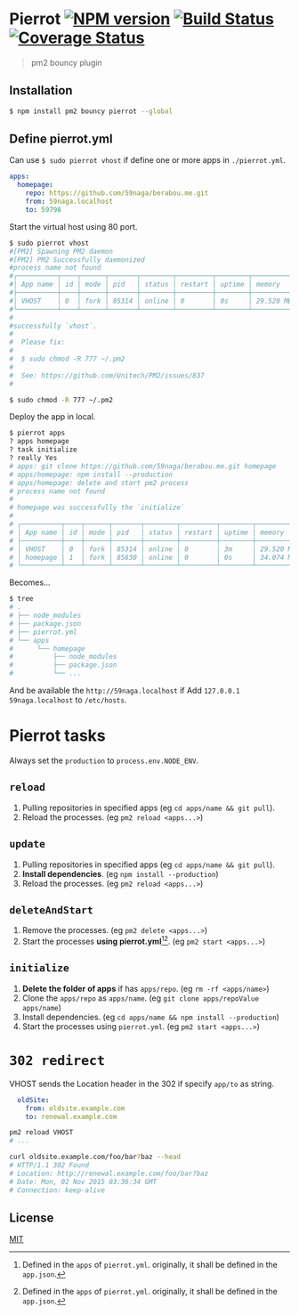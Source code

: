 # Pierrot [![NPM version][npm-image]][npm] [![Build Status][travis-image]][travis] [![Coverage Status][coveralls-image]][coveralls]

> pm2 bouncy plugin

## Installation

```bash
$ npm install pm2 bouncy pierrot --global
```

## Define pierrot.yml

Can use `$ sudo pierrot vhost` if define one or more apps in `./pierrot.yml`.

```yaml
apps:
  homepage:
    repo: https://github.com/59naga/berabou.me.git
    from: 59naga.localhost
    to: 59798
```

Start the virtual host using 80 port.

```bash
$ sudo pierrot vhost
#[PM2] Spawning PM2 daemon
#[PM2] PM2 Successfully daemonized
#process name not found
#┌──────────┬────┬──────┬───────┬────────┬─────────┬────────┬─────────────┬──────────┐
#│ App name │ id │ mode │ pid   │ status │ restart │ uptime │ memory      │ watching │
#├──────────┼────┼──────┼───────┼────────┼─────────┼────────┼─────────────┼──────────┤
#│ VHOST    │ 0  │ fork │ 85314 │ online │ 0       │ 0s     │ 29.520 MB   │ disabled │
#└──────────┴────┴──────┴───────┴────────┴─────────┴────────┴─────────────┴──────────┘
#
#successfully `vhost`.
#
#  Please fix:
#
#  $ sudo chmod -R 777 ~/.pm2
#
#  See: https://github.com/Unitech/PM2/issues/837
#
```

```bash
$ sudo chmod -R 777 ~/.pm2
```

Deploy the app in local.

```bash
$ pierrot apps
? apps homepage
? task initialize
? really Yes
# apps: git clone https://github.com/59naga/berabou.me.git homepage
# apps/homepage: npm install --production
# apps/homepage: delete and start pm2 process
# process name not found
# 
# homepage was successfully the `initialize`
# 
# ┌──────────┬────┬──────┬───────┬────────┬─────────┬────────┬─────────────┬──────────┐
# │ App name │ id │ mode │ pid   │ status │ restart │ uptime │ memory      │ watching │
# ├──────────┼────┼──────┼───────┼────────┼─────────┼────────┼─────────────┼──────────┤
# │ VHOST    │ 0  │ fork │ 85314 │ online │ 0       │ 3m     │ 29.520 MB   │ disabled │
# │ homepage │ 1  │ fork │ 85830 │ online │ 0       │ 0s     │ 34.074 MB   │ disabled │
# └──────────┴────┴──────┴───────┴────────┴─────────┴────────┴─────────────┴──────────┘
```

Becomes...

```bash
$ tree
# .
# ├── node_modules
# ├── package.json
# ├── pierrot.yml
# └── apps
#      └── homepage
#          ├── node_modules
#          ├── package.json
#          └── ...
```

And be available the `http://59naga.localhost` if Add `127.0.0.1 59naga.localhost` to `/etc/hosts`.

# Pierrot tasks

Always set the `production` to `process.env.NODE_ENV`.

## `reload`

1. Pulling repositories in specified apps (eg `cd apps/name && git pull`).
2. Reload the processes. (eg `pm2 reload <apps...>`)

## `update`

1. Pulling repositories in specified apps (eg `cd apps/name && git pull`).
2. __Install dependencies__. (eg `npm install --production`)
3. Reload the processes. (eg `pm2 reload <apps...>`)

## `deleteAndStart`

1. Remove the processes. (eg `pm2 delete <apps...>`)
2. Start the processes __using pierrot.yml__[^1][^1]. (eg `pm2 start <apps...>`)

[^1]: Defined in the `apps` of `pierrot.yml`. originally, it shall be defined in the `app.json`.

## `initialize`

1. __Delete the folder of apps__ if has `apps/repo`. (eg `rm -rf <apps/name>`)
2. Clone the `apps/repo` as `apps/name`. (eg `git clone apps/repoValue apps/name`)
3. Install dependencies. (eg `cd apps/name && npm install --production`)
4. Start the processes using `pierrot.yml`. (eg `pm2 start <apps...>`)

# `302 redirect`

VHOST sends the Location header in the 302 if specify `app/to` as string.

```yml
  oldSite:
    from: oldsite.example.com
    to: renewal.example.com
```

```bash
pm2 reload VHOST
# ...

curl oldsite.example.com/foo/bar?baz --head
# HTTP/1.1 302 Found
# Location: http://renewal.example.com/foo/bar?baz
# Date: Mon, 02 Nov 2015 03:36:34 GMT
# Connection: keep-alive
```

License
---
[MIT][License]

[License]: http://59naga.mit-license.org/

[sauce-image]: http://soysauce.berabou.me/u/59798/pierrot.svg
[sauce]: https://saucelabs.com/u/59798
[npm-image]:https://img.shields.io/npm/v/pierrot.svg?style=flat-square
[npm]: https://npmjs.org/package/pierrot
[travis-image]: http://img.shields.io/travis/59naga/pierrot.svg?style=flat-square
[travis]: https://travis-ci.org/59naga/pierrot
[coveralls-image]: http://img.shields.io/coveralls/59naga/pierrot.svg?style=flat-square
[coveralls]: https://coveralls.io/r/59naga/pierrot?branch=master
